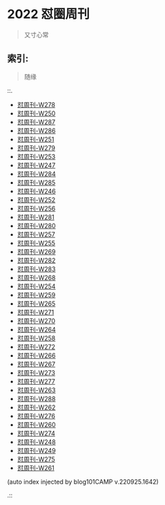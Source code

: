 # 2022 怼圈周刊
> 又寸心常

## 索引:
> 随缘

::.

- [ 怼周刊-W278](278w.md)
- [ 怼周刊-W250](250w.md)
- [ 怼周刊-W287](287w.md)
- [ 怼周刊-W286](286w.md)
- [ 怼周刊-W251](251w.md)
- [ 怼周刊-W279](279w.md)
- [ 怼周刊-W253](253w.md)
- [ 怼周刊-W247](247w.md)
- [ 怼周刊-W284](284w.md)
- [ 怼周刊-W285](285w.md)
- [ 怼周刊-W246](246w.md)
- [ 怼周刊-W252](252w.md)
- [ 怼周刊-W256](256w.md)
- [ 怼周刊-W281](281w.md)
- [ 怼周刊-W280](280w.md)
- [ 怼周刊-W257](257w.md)
- [ 怼周刊-W255](255w.md)
- [ 怼周刊-W269](269w.md)
- [ 怼周刊-W282](282w.md)
- [ 怼周刊-W283](283w.md)
- [ 怼周刊-W268](268w.md)
- [ 怼周刊-W254](254w.md)
- [ 怼周刊-W259](259w.md)
- [ 怼周刊-W265](265w.md)
- [ 怼周刊-W271](271w.md)
- [ 怼周刊-W270](270w.md)
- [ 怼周刊-W264](264w.md)
- [ 怼周刊-W258](258w.md)
- [ 怼周刊-W272](272w.md)
- [ 怼周刊-W266](266w.md)
- [ 怼周刊-W267](267w.md)
- [ 怼周刊-W273](273w.md)
- [ 怼周刊-W277](277w.md)
- [ 怼周刊-W263](263w.md)
- [ 怼周刊-W288](288w.md)
- [ 怼周刊-W262](262w.md)
- [ 怼周刊-W276](276w.md)
- [ 怼周刊-W260](260w.md)
- [ 怼周刊-W274](274w.md)
- [ 怼周刊-W248](248w.md)
- [ 怼周刊-W249](249w.md)
- [ 怼周刊-W275](275w.md)
- [ 怼周刊-W261](261w.md)

(auto index injected by blog101CAMP v.220925.1642) 

.::


